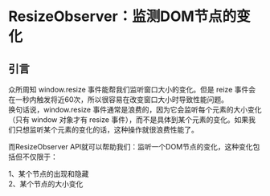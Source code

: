 # ResizeObserver：监测DOM节点的变化


## 引言

众所周知 window.resize 事件能帮我们监听窗口大小的变化。但是 reize 事件会在一秒内触发将近60次，所以很容易在改变窗口大小时导致性能问题。  
换句话说，window.resize 事件通常是浪费的，因为它会监听每个元素的大小变化（只有 window 对象才有 resize 事件），而不是具体到某个元素的变化。如果我们只想监听某个元素的变化的话，这种操作就很浪费性能了。  
  
而ResizeObserver API就可以帮助我们：监听一个DOM节点的变化，这种变化包括但不仅限于：

1、某个节点的出现和隐藏  
2、某个节点的大小变化
